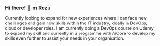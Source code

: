 ### Hi there! 👋 Im Reza

Currently looking to expand for new experiences where I can face new challenges and gain new skills within the IT industry, ideally in DevOps, cloud or developer roles. I am currently doing a DevOps course on Udemy to expand my skill and currently in a programme with AiCore to develop my skills even further to assist your needs in your organisation.
